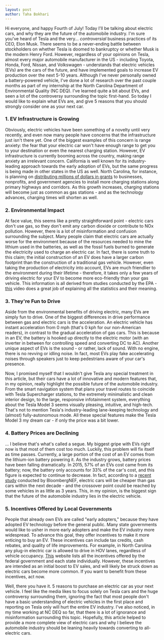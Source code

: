 ```yaml
---
layout: post
author: Taha Bokhari
---
```

Hi everyone, and happy Fourth of July! Today I'll be talking about electric cars, and why they are the future of the automobile industry. I'm sure you've heard of Tesla and the very... *controversial*  business practices of its CEO, Elon Musk. There seems to be a never-ending battle between stockholders on whether Tesla is doomed to bankruptcy or whether Musk is the modern Henry Ford. However, regardless of your opinions on Tesla, almost every major automobile manufacturer in the US - including Toyota, Honda, Ford, Nissan, and Volkswagen - understands that electric vehicles (EVs) are the cars of the future, and have implemented goals to increase EV production over the next 5-10 years. Although I've never personally owned a battery-powered vehicle, I've done a lot of research over the past couple months as part of my internship at the North Carolina Department of Environmental Quality (NC DEQ). I've learned quite a bit about EVs, and seen a lot of the controversy surrounding the topic first-hand. So today I would like to explain what EVs are, and give 5 reasons that you should strongly consider one as your next car.

### 1. EV Infrastructure is Growing
Obviously, electric vehicles have been something of a novelty until very recently, and even now many people have concerns that the infrastructure just isn't there yet. One of the biggest examples of this concern is range anxiety: the fear that your electric car won't have enough range to get you to your destination or even the nearest charging station. However, EV infrastructure is currently booming across the country, making range anxiety an irrelevant concern. California is well known for its industry-leading approach towards the early adoption of EVs, but the same progress is being made in other states in the US as well. North Carolina, for instance, is planning on [distributing millions of dollars in grants](https://deq.nc.gov/node/88133 "NC DEQ: VW Settlement Phase 1") to businesses, nonprofits, and government agencies to install more charging stations along primary highways and corridors. As this growth increases, charging stations will become just as common as gas stations - and as the technology advances, charging times will shorten as well.

### 2. Environmental Impact
At face value, this seems like a pretty straightforward point - electric cars don't use gas, so they don't emit any carbon dioxide or contribute to NOx pollution. However, there is a lot of misinformation and confusion surrounding the subject. Many people claim that electric cars are actually worse for the environment because of the resources needed to mine the lithium used in the batteries, as well as the fossil fuels burned to generate the electricity used to charge an electric car. In fact, there is some truth to this claim; the initial construction of an EV does have a larger carbon footprint than the construction of a traditional gas vehicle. However, even taking the production of electricity into account, EVs are much friendlier to the environment during their lifetime - therefore, it takes only a few years of driving electric for your EV to become more eco-friendly than your gas vehicle. This information is all derived from studies conducted by the EPA - [this](https://www.youtube.com/watch?v=6RhtiPefVzM "Are Electric Cars Worse For The Environment? Myth Busted") video does a great job of explaining all the statistics and their meaning.

### 3. They're Fun to Drive
Aside from the environmental benefits of driving electric, many EVs are simply fun to drive. One of the biggest differences in drive performance between gas and electric cars is the acceleration. An electric vehicle has instant acceleration from 0 mph (that's 0 kph for our non-American readers), in contrast to the gradual acceleration of gas cars. This is because in an EV, the battery is hooked up directly to the electric motor (with an inverter in between for controlling speed and converting DC to AC). Another unique aspect of EVs is the sound - or rather, lack of sound. With no engine, there is no revving or idling noise. In fact, most EVs play fake accelerating noises through speakers just to keep pedestrians aware of your car's presence. 

Now, I promised myself that I wouldn't give Tesla any special treatment in this article, but their cars have a lot of innovative and modern features that, in my opinion, really highlight the possible future of the automobile industry. From the smart navigation system that plans your travel routes to coincide with Tesla Supercharger stations, to the extremely minimalistic and clean interior design, to the large, responsive infotainment system, everything about the Tesla Model 3 seems visually pleasing, intuitive, and high-tech. That's not to mention Tesla's industry-leading lane-keeping technology and (almost) fully-autonomous mode. All these special features make the Tesla Model 3 my dream car - if only the price was a bit lower.

### 4. Battery Prices are Declining
... I believe that's what's called a segue. My biggest gripe with EVs right now is that most of them cost too much. Luckily, this problem will fix itself as time passes. Currently, a large portion of the cost of an EV comes from the lithium-ion battery powering it. As the industry grows, battery prices have been falling dramatically. In 2015, 57% of an EVs cost came from its battery; now, the battery only accounts for 33% of the car's cost, and this figure is expected to continue to decrease. In fact, according to a [recent study](https://www.bloomberg.com/opinion/articles/2019-04-12/electric-vehicle-battery-shrinks-and-so-does-the-total-cost "Electric Car Price Tag Shrinks Along With Battery Cost") conducted by BloombergNEF, electric cars will be cheaper than gas cars within the next decade - and the crossover point could be reached by some vehicles in as little as 3 years. This, in my opinion, is the biggest sign that the future of the automobile industry lies in the electric vehicle. 

### 5. Incentives Offered by Local Governments
People that already own EVs are called "early adopters," because they have adopted EV technology before the general public. Many state governments would like to usher in more early adopters and make the EV industry more widespread. To advance this goal, they offer incentives to make it more enticing to buy an EV. These incentives can include tax credits, cash rebates, and quality of life improvements. For example, in North Carolina any plug-in electric car is allowed to drive in HOV lanes, regardless of vehicle occupancy. [This](https://www.energy.gov/eere/electricvehicles/electric-vehicles-tax-credits-and-other-incentives "Electric Vehicles: Tax Credits and Other Incentives") website lists all the incentives offered by the federal government and each state individually. However, these incentives are intended as an initial boost to EV sales, and will likely be struck down as electric cars become more common. If you want to benefit from these incentives, act now.

Well, there you have it. 5 reasons to purchase an electric car as your next vehicle. I feel like the media likes to focus solely on Tesla cars and the huge controversy surrounding them, ignoring the fact that most people don't have a basic understanding of electric vehicles in the first place and reporting on Tesla only will hurt the entire EV industry. I've also noticed, in my time working at NC DEQ so far, that there is a lot of ignorance and misinformation surrounding this topic. Hopefully, this article helped to provide a more complete view of electric cars and why I believe the automobile industry should be leaning heavily towards converting to all-electric cars.